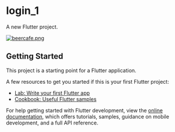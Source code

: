 # login_1

A new Flutter project.

[![beercafe.png](https://i.postimg.cc/2ytPvVWn/beercafe.png)](https://postimg.cc/gLvSbcN0)

## Getting Started

This project is a starting point for a Flutter application.

A few resources to get you started if this is your first Flutter project:

- [Lab: Write your first Flutter app](https://docs.flutter.dev/get-started/codelab)
- [Cookbook: Useful Flutter samples](https://docs.flutter.dev/cookbook)

For help getting started with Flutter development, view the
[online documentation](https://docs.flutter.dev/), which offers tutorials,
samples, guidance on mobile development, and a full API reference.
